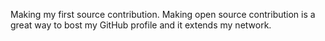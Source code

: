 Making my first source contribution. Making open source contribution is a great way to bost my GitHub profile and it extends my network.